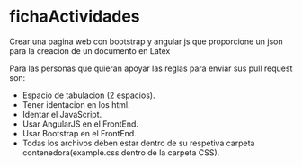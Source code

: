 # fichaActividades
Crear una pagina web con bootstrap y angular js que proporcione un json para la creacion de un documento en Latex

Para las personas que quieran apoyar las reglas para enviar sus pull request son:
- Espacio de tabulacion (2 espacios).
- Tener identacion en los html.
- Identar el JavaScript.
- Usar AngularJS en el FrontEnd.
- Usar Bootstrap en el FrontEnd.
- Todas los archivos deben estar dentro de su respetiva carpeta contenedora(example.css dentro de la carpeta CSS).
